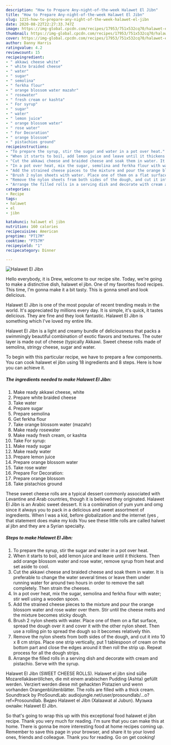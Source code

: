 ```yaml
---
description: "How to Prepare Any-night-of-the-week Halawet El Jibn"
title: "How to Prepare Any-night-of-the-week Halawet El Jibn"
slug: 1215-how-to-prepare-any-night-of-the-week-halawet-el-jibn
date: 2020-08-22T22:27:33.747Z
image: https://img-global.cpcdn.com/recipes/17953/751x532cq70/halawet-el-jibn-recipe-main-photo.jpg
thumbnail: https://img-global.cpcdn.com/recipes/17953/751x532cq70/halawet-el-jibn-recipe-main-photo.jpg
cover: https://img-global.cpcdn.com/recipes/17953/751x532cq70/halawet-el-jibn-recipe-main-photo.jpg
author: Danny Harris
ratingvalue: 4.2
reviewcount: 15
recipeingredient:
- " akkawi cheese white"
- " white braided cheese"
- " water"
- " sugar"
- " semolina"
- " ferkha flour"
- " orange blossom water mazahr"
- " rosewater"
- " fresh cream or kashta"
- " For syrup"
- " sugar"
- " water"
- " lemon juice"
- " orange blossom water"
- " rose water"
- " For Decoration"
- " orange blossom"
- " pistachios ground"
recipeinstructions:
- "To prepare the syrup, stir the sugar and water in a pot over heat."
- "When it starts to boil, add lemon juice and leave until it thickens. Then add orange blossom water and rose water, remove syrup from heat and set aside to cool."
- "Cut the akkawi cheese and braided cheese and soak them in water. It is preferable to change the water several times or leave them under running water for around two hours in order to remove the salt completely. Then strain the cheeses."
- "In a pot over heat, mix the sugar, semolina and ferkha flour with water; stir well using a wooden spoon."
- "Add the strained cheese pieces to the mixture and pour the orange blossom water and rose water over them. Stir until the cheese melts and the mixture becomes sticky dough."
- "Brush 2 nylon sheets with water. Place one of them on a flat surface, spread the dough over it and cover it with the other nylon sheet. Then use a rolling pin to spread the dough so it becomes relatively thin."
- "Remove the nylon sheets from both sides of the dough, and cut it into 10 x 8 cm strips. Place one strip vertically, put 1 tablespoon of cream on the bottom part and close the edges around it then roll the strip up. Repeat process for all the dough strips."
- "Arrange the filled rolls in a serving dish and decorate with cream and pistachio. Serve with the syrup."
categories:
- Recipe
tags:
- halawet
- el
- jibn

katakunci: halawet el jibn 
nutrition: 160 calories
recipecuisine: American
preptime: "PT17M"
cooktime: "PT57M"
recipeyield: "1"
recipecategory: Dinner

---
```



![Halawet El Jibn](https://img-global.cpcdn.com/recipes/17953/751x532cq70/halawet-el-jibn-recipe-main-photo.jpg)

Hello everybody, it is Drew, welcome to our recipe site. Today, we're going to make a distinctive dish, halawet el jibn. One of my favorites food recipes. This time, I'm gonna make it a bit tasty. This is gonna smell and look delicious.

Halawet El Jibn is one of the most popular of recent trending meals in the world. It's appreciated by millions every day. It is simple, it's quick, it tastes delicious. They are fine and they look fantastic. Halawet El Jibn is something which I've loved my entire life.

Halawet El Jibn is a light and creamy bundle of deliciousness that packs a swimmingly beautiful combination of exotic flavors and textures. The outer layer is made out of cheese (typically Akkawi. Sweet cheese rolls made of semolina, stringy cheese, sugar and water.


To begin with this particular recipe, we have to prepare a few components. You can cook halawet el jibn using 18 ingredients and 8 steps. Here is how you can achieve it.

<!--inarticleads1-->

##### The ingredients needed to make Halawet El Jibn:

1. Make ready  akkawi cheese, white
1. Prepare  white braided cheese
1. Take  water
1. Prepare  sugar
1. Prepare  semolina
1. Get  ferkha flour
1. Take  orange blossom water (mazahr)
1. Make ready  rosewater
1. Make ready  fresh cream, or kashta
1. Take  For syrup:
1. Make ready  sugar
1. Make ready  water
1. Prepare  lemon juice
1. Prepare  orange blossom water
1. Take  rose water
1. Prepare  For Decoration:
1. Prepare  orange blossom
1. Take  pistachios ground


These sweet cheese rolls are a typical dessert commonly associated with Levantine and Arab countries, though it is believed they originated. Halawet El Jibn is an Arabic sweet dessert. It is a combination of yum yum and omg since it always you to pack in a delicious and sweet assortment of ingredients. When I was a kid, before globalization and the internet (yes , that statement does make my kids You see these little rolls are called halwet al jibn and they are a Syrian specialty. 

<!--inarticleads2-->

##### Steps to make Halawet El Jibn:

1. To prepare the syrup, stir the sugar and water in a pot over heat.
1. When it starts to boil, add lemon juice and leave until it thickens. Then add orange blossom water and rose water, remove syrup from heat and set aside to cool.
1. Cut the akkawi cheese and braided cheese and soak them in water. It is preferable to change the water several times or leave them under running water for around two hours in order to remove the salt completely. Then strain the cheeses.
1. In a pot over heat, mix the sugar, semolina and ferkha flour with water; stir well using a wooden spoon.
1. Add the strained cheese pieces to the mixture and pour the orange blossom water and rose water over them. Stir until the cheese melts and the mixture becomes sticky dough.
1. Brush 2 nylon sheets with water. Place one of them on a flat surface, spread the dough over it and cover it with the other nylon sheet. Then use a rolling pin to spread the dough so it becomes relatively thin.
1. Remove the nylon sheets from both sides of the dough, and cut it into 10 x 8 cm strips. Place one strip vertically, put 1 tablespoon of cream on the bottom part and close the edges around it then roll the strip up. Repeat process for all the dough strips.
1. Arrange the filled rolls in a serving dish and decorate with cream and pistachio. Serve with the syrup.


Halawet El Jibn (SWEET CHEESE ROLLS). Halawet el jibn sind süße Mozarellakäseröllchen, die mit einem arabischen Pudding (Ashta) gefüllt werden. Verziert werden diese mit gehackten Pistazien und wenn vorhanden Orangenblütenblätter. The rolls are filled with a thick cream. Soundtrack by ProSoundLab: audiojungle.net/user/prosoundlab/…o?ref=Prosoundlab. Видео Halawet el Jibn (Xalaawat al Jubun). Музыка онлайн: Halawet El Jibn. 

So that's going to wrap this up with this exceptional food halawet el jibn recipe. Thank you very much for reading. I'm sure that you can make this at home. There is gonna be more interesting food at home recipes coming up. Remember to save this page in your browser, and share it to your loved ones, friends and colleague. Thank you for reading. Go on get cooking!
